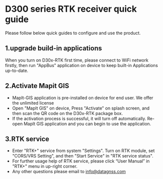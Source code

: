 # D300 series RTK receiver quick guide

  Please follow below quick guides to configure and use the product.


## 1.upgrade build-in applications
 
  When you turn on D30x-RTK first time, please connect to WiFi network firstly, 
  then run "AppBus" application on device to keep built-in Applications up-to-date. 


## 2.Activate Mapit GIS 
 
  - MapIt-GIS application is pre-installed on device for end user. We offer the unlimited license
  - Open "MapIt GIS" on device, Press "Activate" on splash screen, and then scan the QR code on the D30x-RTK package box. 
  - If the activation process is successful, it will turn off automatically. Re-open MapIt GIS application and you can begin to use the application.


## 3.RTK service
 
  - Enter "RTK+" service from system "Settings". Turn on RTK module, set "CORS/VRS Setting", and then "Start Service" in "RTK service status". 
  - For further usage help of RTK service, please click “User Manual” in "RTK+" menu in up-right corner.
  - Any other questions please email to info@datagnss.com
